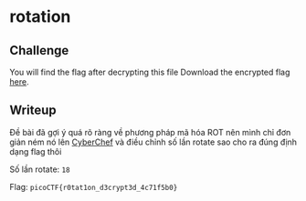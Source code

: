 # **rotation**
## **Challenge**
You will find the flag after decrypting this file
Download the encrypted flag [here]().

## **Writeup**
Đề bài đã gợi ý quá rõ ràng về phương pháp mã hóa ROT nên mình chỉ đơn giản ném nó lên [CyberChef](https://gchq.github.io/CyberChef/) và điều chỉnh số lần rotate sao cho ra đúng định dạng flag thôi

Số lần rotate: `18`

Flag: `picoCTF{r0tat1on_d3crypt3d_4c71f5b0}`
